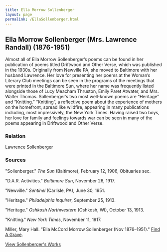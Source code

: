 ```yaml
---
title: Ella Morrow Sollenberger
layout: page
permalink: /EllaSollenberger.html
---
```


## Ella Morrow Sollenberger (Mrs. Lawrence Randall) (1876-1951)

Almost all of Ella Morrow Sollenberger’s poems can be found in her publication of poems titled Driftwood and Other Verse, which was published in the 1930s. Originally from Newville PA, she moved to Baltimore with her husband Lawrence. Her love for presenting her poems at the Woman’s Literary Club meetings can be seen in the programs of the meetings that were printed in the Baltimore Sun, where her name was frequently listed alongside those of Lucy Meacham Thruston, Emily Paret Atwater, and Mrs. Walter Thomas. Sollenberger’s two most well-known poems are “Heritage” and “Knitting.” “Knitting”, a reflective poem about the experience of mothers on the homefront, spread like wildfire, appearing in many publications including, most impressively, the New York Times. Having raised two boys, her love for family and feelings towards war can be seen in many of the poems appearing in Driftwood and Other Verse.

### Relation

Lawrence Sollenberger

### Sources

"Sollenberger." *The Sun* (Baltimore), February 12, 1906, Obituaries sec.

"D.A.R. Activities." *Baltimore Sun*, November 26, 1917.

"Newville." *Sentinel* (Carlisle, PA), June 30, 1951.

"Heritage." *Philadelphia Inquirer*, September 25, 1913.

"Heritage." *Oshkosh Northwestern* (Oshkosh, WI), October 13, 1913.

"Knitting." *New York Times*, November 11, 1917.

Miller, Mary Hall. "Ella McCord Morrow Sollenberger (Nov 1876–1951)." [Find A Grave](https://www.findagrave.com/memorial/91114723/adaline-elizabeth-vanderpoel%20).


[View Sollenberger's Works](https://wlcb.github.io/archive/browse.html#sollenberger)